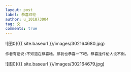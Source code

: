 ```yaml
---
layout: post
label: 恭喜邓伦
author: u_101873004
tag: 文
comments: true
---
```

    

![图0]({{ site.baseurl }}/images/302164680.jpg)

    作者有话说:不知道在恭喜啥，那我也恭喜一下吧，恭喜挂件伦人设不倒。

![图0]({{ site.baseurl }}/images/302164679.jpg)
